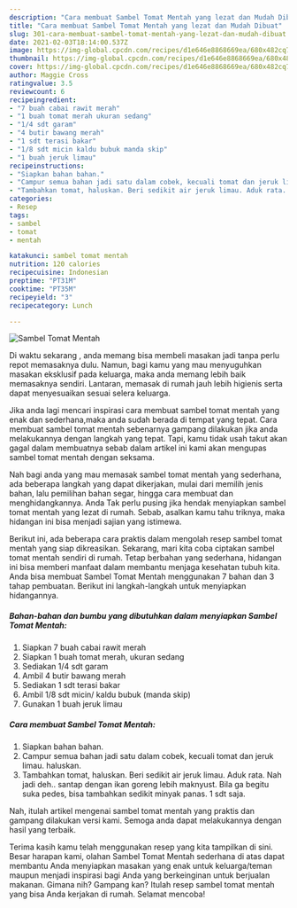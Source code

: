 ```yaml
---
description: "Cara membuat Sambel Tomat Mentah yang lezat dan Mudah Dibuat"
title: "Cara membuat Sambel Tomat Mentah yang lezat dan Mudah Dibuat"
slug: 301-cara-membuat-sambel-tomat-mentah-yang-lezat-dan-mudah-dibuat
date: 2021-02-03T18:14:00.537Z
image: https://img-global.cpcdn.com/recipes/d1e646e8868669ea/680x482cq70/sambel-tomat-mentah-foto-resep-utama.jpg
thumbnail: https://img-global.cpcdn.com/recipes/d1e646e8868669ea/680x482cq70/sambel-tomat-mentah-foto-resep-utama.jpg
cover: https://img-global.cpcdn.com/recipes/d1e646e8868669ea/680x482cq70/sambel-tomat-mentah-foto-resep-utama.jpg
author: Maggie Cross
ratingvalue: 3.5
reviewcount: 6
recipeingredient:
- "7 buah cabai rawit merah"
- "1 buah tomat merah ukuran sedang"
- "1/4 sdt garam"
- "4 butir bawang merah"
- "1 sdt terasi bakar"
- "1/8 sdt micin kaldu bubuk manda skip"
- "1 buah jeruk limau"
recipeinstructions:
- "Siapkan bahan bahan."
- "Campur semua bahan jadi satu dalam cobek, kecuali tomat dan jeruk limau. haluskan."
- "Tambahkan tomat, haluskan. Beri sedikit air jeruk limau. Aduk rata. Nah jadi deh.. santap dengan ikan goreng lebih maknyust. Bila ga begitu suka pedes, bisa tambahkan sedikit minyak panas. 1 sdt saja."
categories:
- Resep
tags:
- sambel
- tomat
- mentah

katakunci: sambel tomat mentah 
nutrition: 120 calories
recipecuisine: Indonesian
preptime: "PT31M"
cooktime: "PT35M"
recipeyield: "3"
recipecategory: Lunch

---
```



![Sambel Tomat Mentah](https://img-global.cpcdn.com/recipes/d1e646e8868669ea/680x482cq70/sambel-tomat-mentah-foto-resep-utama.jpg)

Di waktu  sekarang , anda memang bisa membeli masakan jadi tanpa perlu repot memasaknya dulu. Namun, bagi kamu yang mau menyuguhkan masakan eksklusif pada keluarga, maka anda memang lebih baik memasaknya sendiri. Lantaran, memasak di rumah jauh lebih higienis serta dapat menyesuaikan sesuai selera keluarga.

Jika anda lagi mencari inspirasi cara membuat sambel tomat mentah yang enak dan sederhana,maka anda sudah berada di tempat yang tepat. Cara membuat sambel tomat mentah  sebenarnya gampang dilakukan jika anda melakukannya dengan langkah yang tepat. Tapi, kamu tidak usah takut akan gagal dalam membuatnya 
sebab dalam artikel ini kami akan mengupas sambel tomat mentah dengan seksama.  



Nah bagi anda yang mau memasak sambel tomat mentah yang sederhana, ada beberapa langkah yang dapat dikerjakan, mulai dari memilih jenis bahan, lalu pemilihan bahan segar, hingga cara membuat dan menghidangkannya. Anda Tak perlu pusing jika hendak menyiapkan sambel tomat mentah yang lezat di rumah. Sebab, asalkan kamu  tahu triknya, maka hidangan ini bisa menjadi sajian yang istimewa.

Berikut ini, ada beberapa cara praktis  dalam mengolah resep sambel tomat mentah yang siap dikreasikan. Sekarang, mari kita coba ciptakan sambel tomat mentah sendiri di rumah. Tetap berbahan yang sederhana, hidangan ini bisa memberi manfaat dalam membantu menjaga kesehatan tubuh kita. Anda bisa membuat Sambel Tomat Mentah menggunakan 7 bahan dan 3 tahap pembuatan. Berikut ini langkah-langkah untuk menyiapkan hidangannya.

<!--inarticleads1-->

##### Bahan-bahan dan bumbu yang dibutuhkan dalam menyiapkan Sambel Tomat Mentah:

1. Siapkan 7 buah cabai rawit merah
1. Siapkan 1 buah tomat merah, ukuran sedang
1. Sediakan 1/4 sdt garam
1. Ambil 4 butir bawang merah
1. Sediakan 1 sdt terasi bakar
1. Ambil 1/8 sdt micin/ kaldu bubuk (manda skip)
1. Gunakan 1 buah jeruk limau




<!--inarticleads2-->

##### Cara membuat Sambel Tomat Mentah:

1. Siapkan bahan bahan.
1. Campur semua bahan jadi satu dalam cobek, kecuali tomat dan jeruk limau. haluskan.
1. Tambahkan tomat, haluskan. Beri sedikit air jeruk limau. Aduk rata. Nah jadi deh.. santap dengan ikan goreng lebih maknyust. Bila ga begitu suka pedes, bisa tambahkan sedikit minyak panas. 1 sdt saja.




Nah, itulah artikel mengenai  sambel tomat mentah  yang praktis dan gampang dilakukan versi kami. Semoga anda dapat melakukannya dengan hasil yang terbaik. 

Terima kasih kamu telah menggunakan resep yang kita tampilkan di sini. Besar harapan kami, olahan  Sambel Tomat Mentah sederhana di atas dapat membantu Anda menyiapkan masakan yang enak untuk keluarga/teman maupun menjadi inspirasi bagi Anda yang berkeinginan untuk berjualan makanan. Gimana nih? Gampang kan? Itulah resep sambel tomat mentah yang bisa Anda kerjakan di rumah. Selamat mencoba!

